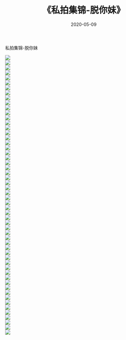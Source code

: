 ﻿---
layout: post
title:  《私拍集锦-脱你妹》
date:   2020-05-09
img: http://imgx.orgx.ga/漏D/网络美图/2020/私拍集锦-脱你妹/000.jpg
categories: [美女, 清纯, 唯美]
---

私拍集锦-脱你妹

  ![](http://imgx.orgx.ga/漏D/网络美图/2020/私拍集锦-脱你妹/001.jpg) <br> ![](http://imgx.orgx.ga/漏D/网络美图/2020/私拍集锦-脱你妹/002.jpg) <br> ![](http://imgx.orgx.ga/漏D/网络美图/2020/私拍集锦-脱你妹/003.jpg) <br> ![](http://imgx.orgx.ga/漏D/网络美图/2020/私拍集锦-脱你妹/004.jpg) <br> ![](http://imgx.orgx.ga/漏D/网络美图/2020/私拍集锦-脱你妹/005.jpg) <br> ![](http://imgx.orgx.ga/漏D/网络美图/2020/私拍集锦-脱你妹/006.jpg) <br> ![](http://imgx.orgx.ga/漏D/网络美图/2020/私拍集锦-脱你妹/007.jpg) <br> ![](http://imgx.orgx.ga/漏D/网络美图/2020/私拍集锦-脱你妹/008.jpg) <br> ![](http://imgx.orgx.ga/漏D/网络美图/2020/私拍集锦-脱你妹/009.jpg) <br> ![](http://imgx.orgx.ga/漏D/网络美图/2020/私拍集锦-脱你妹/010.jpg) <br> ![](http://imgx.orgx.ga/漏D/网络美图/2020/私拍集锦-脱你妹/011.jpg) <br> ![](http://imgx.orgx.ga/漏D/网络美图/2020/私拍集锦-脱你妹/012.jpg) <br> ![](http://imgx.orgx.ga/漏D/网络美图/2020/私拍集锦-脱你妹/013.jpg) <br> ![](http://imgx.orgx.ga/漏D/网络美图/2020/私拍集锦-脱你妹/014.jpg) <br> ![](http://imgx.orgx.ga/漏D/网络美图/2020/私拍集锦-脱你妹/015.jpg) <br> ![](http://imgx.orgx.ga/漏D/网络美图/2020/私拍集锦-脱你妹/016.jpg) <br> ![](http://imgx.orgx.ga/漏D/网络美图/2020/私拍集锦-脱你妹/017.jpg) <br> ![](http://imgx.orgx.ga/漏D/网络美图/2020/私拍集锦-脱你妹/018.jpg) <br> ![](http://imgx.orgx.ga/漏D/网络美图/2020/私拍集锦-脱你妹/019.jpg) <br> ![](http://imgx.orgx.ga/漏D/网络美图/2020/私拍集锦-脱你妹/020.jpg) <br> ![](http://imgx.orgx.ga/漏D/网络美图/2020/私拍集锦-脱你妹/021.jpg) <br> ![](http://imgx.orgx.ga/漏D/网络美图/2020/私拍集锦-脱你妹/022.jpg) <br> ![](http://imgx.orgx.ga/漏D/网络美图/2020/私拍集锦-脱你妹/023.jpg) <br> ![](http://imgx.orgx.ga/漏D/网络美图/2020/私拍集锦-脱你妹/024.jpg) <br> ![](http://imgx.orgx.ga/漏D/网络美图/2020/私拍集锦-脱你妹/025.jpg) <br> ![](http://imgx.orgx.ga/漏D/网络美图/2020/私拍集锦-脱你妹/026.jpg) <br> ![](http://imgx.orgx.ga/漏D/网络美图/2020/私拍集锦-脱你妹/027.jpg) <br> ![](http://imgx.orgx.ga/漏D/网络美图/2020/私拍集锦-脱你妹/028.jpg) <br> ![](http://imgx.orgx.ga/漏D/网络美图/2020/私拍集锦-脱你妹/029.jpg) <br> ![](http://imgx.orgx.ga/漏D/网络美图/2020/私拍集锦-脱你妹/030.jpg) <br> ![](http://imgx.orgx.ga/漏D/网络美图/2020/私拍集锦-脱你妹/031.jpg) <br> ![](http://imgx.orgx.ga/漏D/网络美图/2020/私拍集锦-脱你妹/032.jpg) <br> ![](http://imgx.orgx.ga/漏D/网络美图/2020/私拍集锦-脱你妹/033.jpg) <br> ![](http://imgx.orgx.ga/漏D/网络美图/2020/私拍集锦-脱你妹/034.jpg) <br> ![](http://imgx.orgx.ga/漏D/网络美图/2020/私拍集锦-脱你妹/035.jpg) <br> ![](http://imgx.orgx.ga/漏D/网络美图/2020/私拍集锦-脱你妹/036.jpg) <br> ![](http://imgx.orgx.ga/漏D/网络美图/2020/私拍集锦-脱你妹/037.jpg) <br> ![](http://imgx.orgx.ga/漏D/网络美图/2020/私拍集锦-脱你妹/038.jpg) <br> ![](http://imgx.orgx.ga/漏D/网络美图/2020/私拍集锦-脱你妹/039.jpg) <br> ![](http://imgx.orgx.ga/漏D/网络美图/2020/私拍集锦-脱你妹/040.jpg) <br> ![](http://imgx.orgx.ga/漏D/网络美图/2020/私拍集锦-脱你妹/041.jpg) <br> ![](http://imgx.orgx.ga/漏D/网络美图/2020/私拍集锦-脱你妹/042.jpg) <br> ![](http://imgx.orgx.ga/漏D/网络美图/2020/私拍集锦-脱你妹/043.jpg) <br> ![](http://imgx.orgx.ga/漏D/网络美图/2020/私拍集锦-脱你妹/044.jpg) <br> ![](http://imgx.orgx.ga/漏D/网络美图/2020/私拍集锦-脱你妹/045.jpg) <br> ![](http://imgx.orgx.ga/漏D/网络美图/2020/私拍集锦-脱你妹/046.jpg) <br> ![](http://imgx.orgx.ga/漏D/网络美图/2020/私拍集锦-脱你妹/047.jpg) <br> ![](http://imgx.orgx.ga/漏D/网络美图/2020/私拍集锦-脱你妹/048.jpg) <br> ![](http://imgx.orgx.ga/漏D/网络美图/2020/私拍集锦-脱你妹/049.jpg) <br> ![](http://imgx.orgx.ga/漏D/网络美图/2020/私拍集锦-脱你妹/050.jpg) <br> ![](http://imgx.orgx.ga/漏D/网络美图/2020/私拍集锦-脱你妹/051.jpg) <br> ![](http://imgx.orgx.ga/漏D/网络美图/2020/私拍集锦-脱你妹/052.jpg) <br> ![](http://imgx.orgx.ga/漏D/网络美图/2020/私拍集锦-脱你妹/053.jpg) <br> ![](http://imgx.orgx.ga/漏D/网络美图/2020/私拍集锦-脱你妹/054.jpg) <br> ![](http://imgx.orgx.ga/漏D/网络美图/2020/私拍集锦-脱你妹/055.jpg) <br> ![](http://imgx.orgx.ga/漏D/网络美图/2020/私拍集锦-脱你妹/056.jpg) <br>